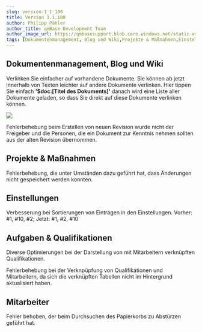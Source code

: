 ```yaml
---
slug: version-1_1_100
title: Version 1.1.100
author: Philipp Pähler
author_title: qmBase Development Team
author_image_url: https://qmbasesupport.blob.core.windows.net/static-assets/img/persons/paehler_round.png
tags: [Dokumentenmanagement, Blog und Wiki,Projekte & Maßnahmen,Einstellungen,Aufgaben & Qualifikationen,Mitarbeiter,Changelog]
---
```

## Dokumentenmanagement, Blog und Wiki

Verlinken Sie einfacher auf vorhandene Dokumente. Sie können ab jetzt innerhalb von Texten leichter auf andere Dokumente verlinken. Hier tippen Sie einfach **'$doc:[Titel des Dokuments]'** danach wird eine Liste aller Dokumente geladen, so dass Sie direkt auf diese Dokumente verlinken können.

![](https://caqadmin.blob.core.windows.net/releasenotes/85-images/docAutocomplete2.gif)

Fehlerbehebung beim Erstellen von neuen Revision wurde nicht der Freigeber und die Personen, die ein Dokument zur Kenntnis nehmen sollten aus der alten Revision übernommen.

## Projekte & Maßnahmen

Fehlerbehebung, die unter Umständen dazu geführt hat, dass Änderungen nicht gespeichert werden konnten.

## Einstellungen

Verbesserung bei Sortierungen von Einträgen in den Einstellungen. Vorher: #1, #10, #2; Jetzt: #1, #2, #10

## Aufgaben & Qualifikationen

Diverse Optimierungen bei der Darstellung von mit Mitarbeitern verknüpften Qualifikationen.

Fehlerbehebung bei der Verknpüpfung von Qualifikationen und Mitarbeitern, da sich die verknüpften Tabellen nicht im Hintergrund aktualisiert haben.

## Mitarbeiter

Fehler behoben, der beim Durchsuchen des Papierkorbs zu Abstürzen geführt hat.